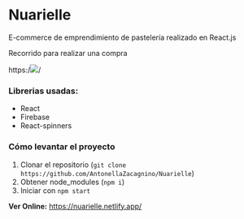 # Nuarielle

E-commerce de emprendimiento de pastelería realizado en React.js 

Recorrido para realizar una compra 

https:/![](https://giphy.com/gifs/mOVraSsDhqLS50Mrsp)/

### Librerias usadas:

- React
- Firebase
- React-spinners



### Cómo levantar el proyecto

1. Clonar el repositorio (`git clone https://github.com/AntonellaZacagnino/Nuarielle`)
2. Obtener node_modules (`npm i`)
3. Iniciar con `npm start`



**Ver Online:**  https://nuarielle.netlify.app/
